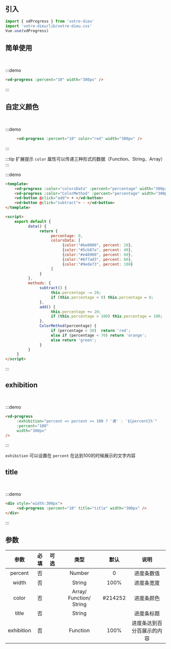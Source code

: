 ## 引入

```js
import { vdProgress } from 'votre-dieu'
import 'votre-dieu/lib/votre-dieu.css'
Vue.use(vdProgress)
```

## 简单使用
<br/>

:::demo
```html
<vd-progress :percent="10" width="300px" />
```
:::

## 自定义颜色
<br/>

:::demo
```html
     <vd-progress :percent="10" color="red" width="300px" />
```
:::

:::tip 扩展提示
`color` 属性可以传递三种形式的数据（Function、String、Array）
:::

:::demo
```html
<template>
    <vd-progress :color="colorsData" :percent="percentage" width="300px" />
    <vd-progress :color="ColorMethod" :percent="percentage" width="300px" />
    <vd-button @click="add"> + </vd-button>
    <vd-button @click="subtract"> - </vd-button>
</template>

<script>
    export default {
          data() {
               return {
                    percentage: 0,
                    colorsData: [
                         {color:"#be0000", percent: 20},
                         {color:"#5cb87a", percent: 40},
                         {color:"#e48900", percent: 60},
                         {color:"#6f7ad3", percent: 80},
                         {color:"#9ede73", percent: 100}
                    ]
               }
          },
          methods: {
               subtract() {
                    this.percentage -= 20;
                    if (this.percentage < 0) this.percentage = 0;
               },
               add() {
                    this.percentage += 20;
                    if (this.percentage > 100) this.percentage = 100;
               },
               ColorMethod(percentage) {
                    if (percentage < 30)  return 'red';
                    else if (percentage < 70) return 'orange';
                    else return 'green';
               }
          }
     }
</script>
```
:::

## exhibition

<br/>

:::demo
```html
<vd-progress 
     :exhibition="percent => percent >= 100 ? '满' : `${percent}%`" 
     :percent="100" 
     width="300px" 
/>
```
:::

`exhibition` 可以设置在 `percent` 在达到100的时候展示的文字内容

## title
<br />

:::demo
```html
<div style="width:300px">
     <vd-progress :percent="10" title="title" width="300px" />
</div>
```
:::


## 参数

|    参数    | 必填 | 可选 |          类型           |  默认   |            说明            |
| :--------: | :--: | :--: | :---------------------: | :-----: | :------------------------: |
|  percent   |  否  |      |         Number          |    0    |         进度条数值         |
|   width    |  否  |      |         String          |  100%   |         进度条宽度         |
|   color    |  否  |      | Array/ Function/ String | #214252 |         进度条颜色         |
|   title    |  否  |      |         String          |         |         进度条标题         |
| exhibition |  否  |      |        Function         |  100%   | 进度条达到百分百展示的内容 |

